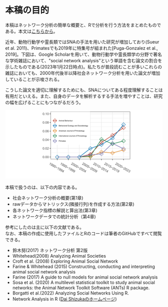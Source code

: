 # 本稿の目的   
本稿はネットワーク分析の簡単な概要と、Rで分析を行う方法をまとめたものである。本文は[こちらから](https://tsubasayamaguchi-jinrui.github.io/Network_Analysis_Using_R/)。 

近年、動物行動学や霊長類ではSNAの手法を用いた研究が増加しており(Sueur et al. 2011)、Primatesでも2019年に特集号が組まれた[Puga-Gonzalez et al., 2019]。下図は、Google Scholarを用いて、動物行動学や霊長類学の分野で著名な学術雑誌において、"social network analysis"という単語を含む論文の割合を示したものである(2023年1月22日時点)。私たちが普段読むことが多いこれらの雑誌においても、2000年代後半以降社会ネットワーク分析を用いた論文が増加していることが示唆される。  

こうした論文を適切に理解するためにも、SNAについてある程度理解することは有用だといえる。また、自身のデータを解析するする手法を増やすことは、研究の幅を広げることにもつながるだろう。  


!["social network analysis" という単語を含む論文の割合](image/p_journal.png) 


本稿で扱うのは、以下の内容である。

- 社会ネットワーク分析の概要(第1章)
- rawデータからマトリックス(隣接行列)を作成する方法(第2章)  
- 各ネットワーク指標の解説と算出法(第3章)   
- ネットワークデータでの統計分析（第4章)  

参考にしたのは主に以下の文献である。  
なお、本稿の作成に使用したファイルとRのコードは筆者のGitHubですべて閲覧できる。  

- 鈴木努(2017) ネットワーク分析 第2版  
- Whitehead(2008) Analyzing Animal Societies  
- Croft et al. (2008) Exploring Animal Social Network 
- Farine & Whitehead (2015) Constructing, conducting and interpreting animal social network analysis 
- Farine (2017) A guide to null models for animal social network analysis
- Sosa et al. (2020) A multilevel statistical toolkit to study animal social networks: the Animal Network Toolkit Software (ANTs) R package.
- Borgatti et al.(2022) Analyzing Social Networks Using R. 
- Network Analysis in R ([Dai Shizukaのホームページ](https://dshizuka.github.io/networkanalysis/tutorials.html))  
